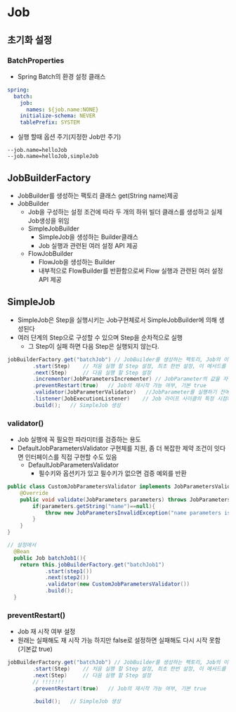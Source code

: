 # Job

## 초기화 설정

### BatchProperties
* Spring Batch의 환경 설정 클래스
```yaml
spring:
  batch:
    job:
      names: ${job.name:NONE}
    initialize-schema: NEVER
    tablePrefix: SYSTEM
```
* 실행 할때 옵션 주기(지정한 Job만 주기)
```shell
--job.name=helloJob
--job.name=helloJob,simpleJob
```

## JobBuilderFactory
* JobBuilder를 생성하는 팩토리 클래스 get(String name)제공
* JobBuilder
  * Job을 구성하는 설정 조건에 따라 두 개의 하위 빌더 클래스를 생성하고 실제 Job생성을 위임
  * SimpleJobBuilder
    * SimpleJob을 생성하는 Builder클래스
    * Job 실행과 관련된 여러 설정 API 제공
  * FlowJobBuilder
    * FlowJob을 생성하는 Builder
    * 내부적으로 FlowBuilder를 반환함으로써 Flow 실행과 관련된 여러 설정 API 제공

## SimpleJob
* SimpleJob은 Step을 실행시키는 Job구현체로서 SimpleJobBuilder에 의해 생성된다
* 여러 단계의 Step으로 구성할 수 있으며 Step을 순차적으로 실행
  * 그 Step이 실패 하면 다음 Step은 실행되지 않는다.
```java
jobBuilderFactory.get("batchJob") // JobBuilder를 생성하는 팩토리, Job의 이름을 매개변수로 받음
        .start(Step)    // 처음 실행 할 Step 설정, 최초 한번 설정, 이 메서드를 실행하면 SimpleJobBuilder 반환
        .next(Step)     // 다음 실행 할 Step 설정
        .incrementer(JobParametersIncrementer) // JobParameter의 값을 자동으로 증가해 주는 JobParametersIncrementer 설정
        .preventRestart(true)   // Job의 재시작 가능 여부, 기본 true
        .validator(JobParameterValidator)   //JobParameter를 실행하기 전에 올바른 구성이 되었는지 검증하는 JobParametersValidator 설정
        .listener(JobExecutionListener)    // Job 라이프 사이클의 특정 시점에 콜백 제공 받도록 JobExecutionListener 설정
        .build();   // SimpleJob 생성
```

### validator()
* Job 실행에 꼭 필요한 파라미터를 검증하는 용도
* DefaultJobParametersValidator 구현체를 지원, 좀 더 복잡한 제약 조건이 잇다면 인터페이스를 직접 구현할 수도 있음
  * DefaultJobParametersValidator
    * 필수키와 옵션키가 있고 필수키가 없으면 검증 예외를 반환
```java
public class CustomJobParametersValidator implements JobParametersValidator {
    @Override
    public void validate(JobParameters parameters) throws JobParametersInvalidException {
        if(parameters.getString("name")==null){
            throw new JobParametersInvalidException("name parameters is not found");
        }
    }
}

// 설정에서
  @Bean
  public Job batchJob1(){
    return this.jobBuilderFactory.get("batchJob1")
            .start(step1())
            .next(step2())
            .validator(new CustomJobParametersValidator())
            .build();
  }
```

### preventRestart()
* Job 재 시작 여부 설정
* 원래는 실패해도 재 시작 가능 하지만 false로 설정하면 실패해도 다시 시작 못함 (기본값 true)
```java
jobBuilderFactory.get("batchJob") // JobBuilder를 생성하는 팩토리, Job의 이름을 매개변수로 받음
        .start(Step)    // 처음 실행 할 Step 설정, 최초 한번 설정, 이 메서드를 실행하면 SimpleJobBuilder 반환
        .next(Step)     // 다음 실행 할 Step 설정
        // !!!!!!!
        .preventRestart(true)   // Job의 재시작 가능 여부, 기본 true
        
        .build();   // SimpleJob 생성
```